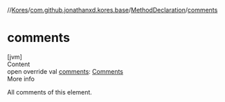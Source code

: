 //[Kores](../../index.md)/[com.github.jonathanxd.kores.base](../index.md)/[MethodDeclaration](index.md)/[comments](comments.md)



# comments  
[jvm]  
Content  
open override val [comments](comments.md): [Comments](../../com.github.jonathanxd.kores.base.comment/-comments/index.md)  
More info  


All comments of this element.

  



